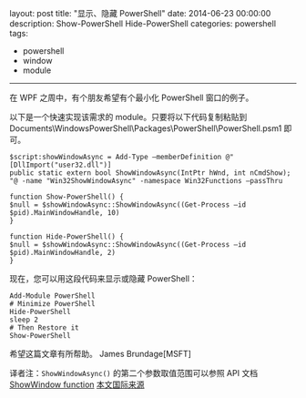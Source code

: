 ﻿layout: post
title: "显示、隐藏 PowerShell"
date: 2014-06-23 00:00:00
description: Show-PowerShell Hide-PowerShell
categories: powershell
tags:
- powershell
- window
- module
---
在 WPF 之周中，有个朋友希望有个最小化 PowerShell 窗口的例子。

以下是一个快速实现该需求的 module。只要将以下代码复制粘贴到 Documents\WindowsPowerShell\Packages\PowerShell\PowerShell.psm1 即可。

    $script:showWindowAsync = Add-Type –memberDefinition @"
    [DllImport("user32.dll")]
    public static extern bool ShowWindowAsync(IntPtr hWnd, int nCmdShow);
    "@ -name "Win32ShowWindowAsync" -namespace Win32Functions –passThru
    
    function Show-PowerShell() {
    $null = $showWindowAsync::ShowWindowAsync((Get-Process –id $pid).MainWindowHandle, 10)
    }
    
    function Hide-PowerShell() {
    $null = $showWindowAsync::ShowWindowAsync((Get-Process –id $pid).MainWindowHandle, 2)
    }

现在，您可以用这段代码来显示或隐藏 PowerShell：

    Add-Module PowerShell
    # Minimize PowerShell
    Hide-PowerShell
    sleep 2
    # Then Restore it
    Show-PowerShell

希望这篇文章有所帮助。
James Brundage[MSFT]

译者注：`ShowWindowAsync()` 的第二个参数取值范围可以参照 API 文档 [ShowWindow function](http://technet.microsoft.com/zh-cn/magazine/ms633548.aspx)
[本文国际来源](http://blogs.msdn.com/b/powershell/archive/2008/06/03/show-powershell-hide-powershell.aspx)
